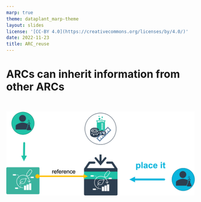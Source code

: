 ```yaml
---
marp: true
theme: dataplant_marp-theme
layout: slides
license: '[CC-BY 4.0](https://creativecommons.org/licenses/by/4.0/)'
date: 2022-11-23
title: ARC_reuse
---
```


# ARCs can inherit information from other ARCs

<br>

![w:800](./../../img/ARC_reuse_img2.png)
